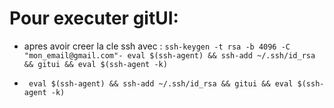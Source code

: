 # Pour executer gitUI:

- apres avoir creer la cle ssh avec : `ssh-keygen -t rsa -b 4096 -C "mon_email@gmail.com"- eval $(ssh-agent) && ssh-add ~/.ssh/id_rsa && gitui && eval $(ssh-agent -k)`

- ` eval $(ssh-agent) && ssh-add ~/.ssh/id_rsa && gitui && eval $(ssh-agent -k)`

